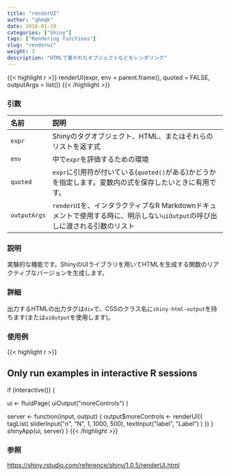 ```yaml
---
title: "renderUI"
author: "qhmqk"
date: 2018-01-10
categories: ["Shiny"]
tags: ["Rendering functions"]
slug: "renderui"
weight: 3
description: "HTMLで書かれたオブジェクトなどをレンダリング"
---
```


{{< highlight r >}}
renderUI(expr, env = parent.frame(), quoted = FALSE, outputArgs = list())
{{< /highlight >}}

### 引数

|名前|説明|
|:--|:--|
|`expr`|Shinyのタグオブジェクト、HTML、またはそれらのリストを返す式|
|`env`|中で`expr`を評価するための環境|
|`quoted`|`expr`に引用符が付いている(`quoted()`がある)かどうかを指定します。変数内の式を保存したいときに有用です。|
|`outputArgs`|`renderUI`を、インタラクティブなR Markdownドキュメントで使用する時に、明示しない`uiOutput`の呼び出しに渡される引数のリスト|

### 説明

実験的な機能です。ShinyのUIライブラリを用いてHTMLを生成する関数のリアクティブなバージョンを生成します。

### 詳細

出力するHTMLの出力タグは`div`で、CSSのクラス名に`shiny-html-output`を持ちます(または`uiOutput`を使用します)。

### 使用例

{{< highlight r >}}
## Only run examples in interactive R sessions
if (interactive()) {

ui <- fluidPage(
  uiOutput("moreControls")
)

server <- function(input, output) {
  output$moreControls <- renderUI({
    tagList(
      sliderInput("n", "N", 1, 1000, 500),
      textInput("label", "Label")
    )
  })
}
shinyApp(ui, server)
}
{{< /highlight >}}

### 参照

https://shiny.rstudio.com/reference/shiny/1.0.5/renderUI.html